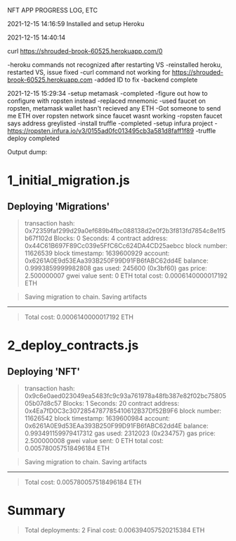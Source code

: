NFT APP PROGRESS LOG, ETC

2021-12-15 14:16:59
Installed and setup Heroku

2021-12-15 14:40:14

curl https://shrouded-brook-60525.herokuapp.com/0

-heroku commands not recognized after restarting VS
    -reinstalled heroku, restarted VS, issue fixed
-curl command not working for https://shrouded-brook-60525.herokuapp.com
    -added ID to fix
-backend complete

2021-12-15 15:29:34
-setup metamask
    -completed
-figure out how to configure with ropsten instead
    -replaced mnemonic
    -used faucet on ropsten, metamask wallet hasn't recieved any ETH
        -Got someone to send me ETH over ropsten network since faucet wasnt working 
    -ropsten faucet says address greylisted 
-install truffle
    -completed
-setup infura project
    -https://ropsten.infura.io/v3/0155ad0fc013495cb3a581d8faff1f89
-truffle deploy completed


Output dump:

1_initial_migration.js
======================

   Deploying 'Migrations'
   ----------------------
   > transaction hash:    0x72359faf299d29a0ef689b4fbc088138d2e0f2b3f813fd7854c8e1f5b67f102d
   > Blocks: 0            Seconds: 4
   > contract address:    0x44C61B697F89Cc039e5FfC6Cc624DA4CD25aebcc
   > block number:        11626539
   > block timestamp:     1639600929
   > account:             0x6261A0E9d53EAa393B250F99D91FB6fABC62dd4E
   > balance:             0.9993859999982808
   > gas used:            245600 (0x3bf60)
   > gas price:           2.500000007 gwei
   > value sent:          0 ETH
   > total cost:          0.0006140000017192 ETH


   > Saving migration to chain.
   > Saving artifacts
   -------------------------------------
   > Total cost:     0.0006140000017192 ETH


2_deploy_contracts.js
=====================

   Deploying 'NFT'
   ---------------
   > transaction hash:    0x9c6e0aed023049ea5483fc9c93a761978a48fb387e82f02bc7580505b07d8c57
   > Blocks: 1            Seconds: 20
   > contract address:    0x4Ea7fD0C3c3072854787785410612B37Df52B9F6
   > block number:        11626542
   > block timestamp:     1639600984
   > account:             0x6261A0E9d53EAa393B250F99D91FB6fABC62dd4E
   > balance:             0.993491159979417312
   > gas used:            2312023 (0x234757)
   > gas price:           2.500000008 gwei
   > value sent:          0 ETH
   > total cost:          0.005780057518496184 ETH


   > Saving migration to chain.
   > Saving artifacts
   -------------------------------------
   > Total cost:     0.005780057518496184 ETH


Summary
=======
> Total deployments:   2
> Final cost:          0.006394057520215384 ETH